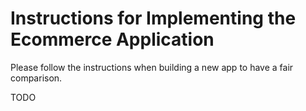 # Instructions for Implementing the Ecommerce Application

Please follow the instructions when building a new app to have a fair comparison.

TODO
